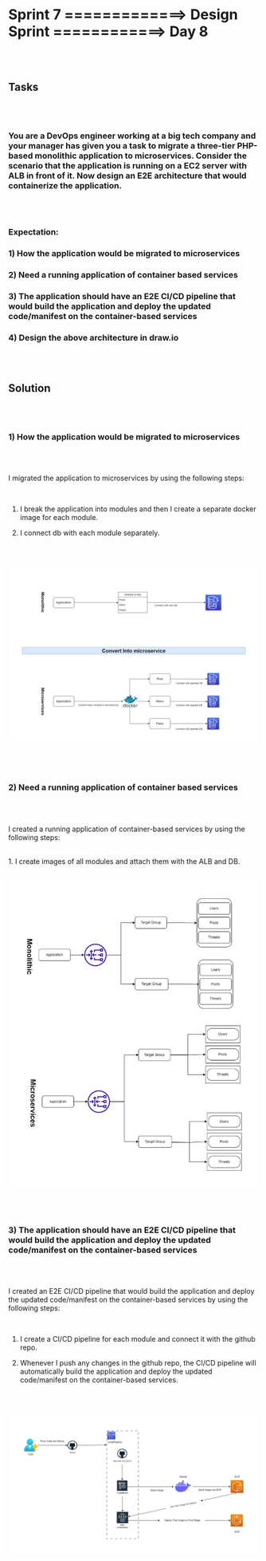 # Sprint 7 =============> Design Sprint ============> Day 8
<br>
<br>

## Tasks

<br>
<br>

### You are a DevOps engineer working at a big tech company and your manager has given you a task to migrate a three-tier PHP-based monolithic application to microservices. Consider the scenario that the application is running on a EC2 server with ALB in front of it. Now design an E2E architecture that would containerize the application.
<br>
<br>

### Expectation:
### 1) How the application would be migrated to microservices
### 2) Need a running application of container based services
### 3) The application should have an E2E CI/CD pipeline that would build the application and deploy the updated code/manifest on the container-based services
### 4) Design the above architecture in draw.io

<br>
<br>

## Solution

<br>
<br>

### 1) How the application would be migrated to microservices

<br>
<br>

I migrated the application to microservices by using the following steps:

<br>

1. I break the application into modules and then I create a separate docker image for each module.

2. I connect db with each module separately.

<br>
<br>

![screenshot](images/convert_into_microservices.jpg)


<br>
<br>

### 2) Need a running application of container based services

<br>
<br>

I created a running application of container-based services by using the following steps:

<br>
1. I create images of all modules and attach them with the ALB and DB.

<br>
<br>

![screenshot](images/monolithic_to_micro.jpg)

<br>
<br>

### 3) The application should have an E2E CI/CD pipeline that would build the application and deploy the updated code/manifest on the container-based services

<br>
<br>

I created an E2E CI/CD pipeline that would build the application and deploy the updated code/manifest on the container-based services by using the following steps:

<br>

1. I create a CI/CD pipeline for each module and connect it with the github repo.

2. Whenever I push any changes in the github repo, the CI/CD pipeline will automatically build the application and deploy the updated code/manifest on the container-based services.

<br>
<br>

![screenshot](images/ci_cd_for_microservice.jpg)



